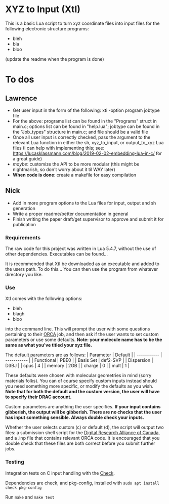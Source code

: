 # XYZ to Input (XtI)
This is a basic Lua script to turn xyz coordinate files into input files for the following electronic structure programs:
- bleh
- bla
- bloo

(update the readme when the program is done)

# To dos
## Lawrence
- Get user input in the form of the following: xti -option program jobtype file
- For the above: programs list can be found in the "Programs" struct in main.c; options list can be found in "help.lua"; jobtype can be found in the "Job_types" structure in main.c; and file should be a valid file
- Once all user input is correctly checked, pass the argument to the relevant Lua function in either the sh, xyz_to_input, or output_to_xyz Lua files (I can help with implementing this; see: https://lucasklassmann.com/blog/2019-02-02-embedding-lua-in-c/ for a great guide)
- *maybe*: customize the API to be more modular (this might be nightmarish, so don't worry about it til WAY later)
- **When code is done**: create a makefile for easy compilation

## Nick
- Add in more program options to the Lua files for input, output and sh generation
- Write a proper readme/better documentation in general
- Finish writing the paper draft/get supervisor to approve and submit it for publication

### Requirements
The raw code for this project was written in Lua 5.4.7, without the use of other dependencies. Executables can be found... 

It is recommended that XtI be downloaded as an executable and added to the users path. To do this... You can then use the program from whatever directory you like.

### Use
XtI comes with the following options:
- bleh
- blagh
- bloo

into the command line. This will prompt the user with some questions pertaining to their [ORCA](https://pubs.aip.org/aip/jcp/article/152/22/224108/1061982/The-ORCA-quantum-chemistry-program-package) job, and then ask if the user wants to set custom parameters or use some defaults. **Note: your molecule name has to be the same as what you've titled your xyz file.**

The default parameters are as follows:
| Parameter   | Default     |
| ----------- | ----------- |
| Functional  | PBE0        |
| Basis Set   | def2-SVP    |
| Dispersion  | D3BJ        |
| cpus        | 4           |
| memory      | 2GB         |
| charge      | 0           |
| mult        | 1           |

These defaults were chosen with molecular geometries in mind (sorry materials folks). You can of course specify custom inputs instead should you need something more specific, or modify the defaults as you wish. **Note that for both the default and the custom version, the user will have to specify their DRAC account.**

Custom parameters are anything the user specifies. **If your input contains gibberish, the output will be gibberish. There are no checks that the user has input something sensible. Always double check your inputs.**

Whether the user selects custom (c) or default (d), the script will output two files: a submission shell script for the [Digital Research Alliance of Canada](https://docs.alliancecan.ca/wiki/Technical_documentation), and a .inp file that contains relevant ORCA code. It is encouraged that you double check that these files are both correct before you submit further jobs.

### Testing
Integration tests on C input handling with the [Check](https://libcheck.github.io/check/).

Dependencies are check, and pkg-config, installed with `sudo apt install check pkg-config`

Run `make` and `make test`
